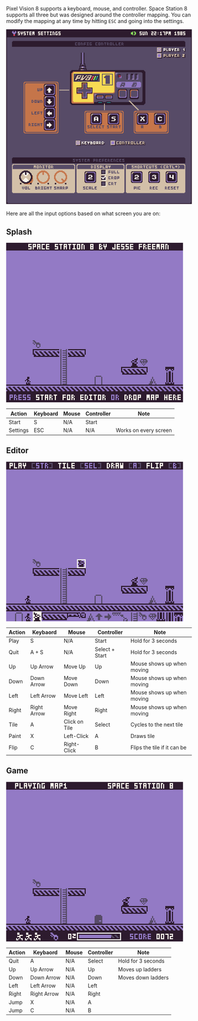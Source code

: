 Pixel Vision 8 supports a keyboard, mouse, and controller. Space Station 8 supports all three but was designed around the controller mapping. You can modify the mapping at any time by hitting `ESC` and going into the settings.

![image-20211005233314131](images/controller-mapping.png)

Here are all the input options based on what screen you are on:

## Splash

![image-20211005233845490](images/splash-screenshot.png)

| Action | Keyboard | Mouse | Controller | Note |
| ------ | -------- | ----- | ---------- | ---- |
| Start | S | N/A | Start ||
| Settings | ESC | N/A | N/A | Works on every screen |



## Editor

![image-20211005233910369](images/editor-screenshot.png)

| Action | Keybaord | Mouse | Controller | Note |
| ------ | -------- | ----- | ---------- | ---- |
|  Play | S | N/A | Start | Hold for 3 seconds |
|  Quit | A + S | N/A | Select + Start | Hold for 3 seconds |
|  Up | Up Arrow | Move Up | Up | Mouse shows up when moving |
|  Down | Down Arrow | Move Down | Down | Mouse shows up when moving |
|Left | Left Arrow | Move Left | Left | Mouse shows up when moving |
| Right | Right Arrow | Move Right | Right | Mouse shows up when moving |
| Tile | A | Click on Tile | Select | Cycles to the next tile |
| Paint | X | Left-Click | A | Draws tile |
| Flip | C | Right-Click | B | Flips the tile if it can be |



## Game

![image-20211005232937002](images/game-screenshot.png)

| Action | Keybaord | Mouse | Controller | Note |
| ------ | -------- | ----- | ---------- | ---- |
| Quit | A | N/A | Select | Hold for 3 seconds |
| Up | Up Arrow |N/A | Up | Moves up ladders |
| Down | Down Arrow | N/A | Down | Moves down ladders |
| Left | Left Arrow | N/A | Left ||
| Right | Right Arrow | N/A | Right ||
| Jump | X | N/A | A ||
| Jump | C | N/A | B ||